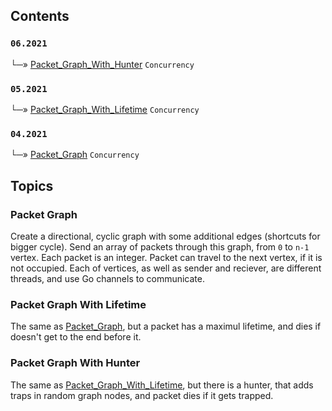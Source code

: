 ## Contents
### `06.2021`<br/>
└─» [Packet_Graph_With_Hunter](#packet-graph-with-hunter) `Concurrency`<br/>
### `05.2021`<br/>
└─» [Packet_Graph_With_Lifetime](#packet-graph-wiyth-lifetime) `Concurrency`<br/>
### `04.2021`<br/>
└─» [Packet_Graph](#packet-graph) `Concurrency`<br/>

## Topics
### Packet Graph
Create a directional, cyclic graph with some additional edges (shortcuts for bigger cycle). Send an array of packets through this graph, from `0` to `n-1` vertex. Each packet is an integer. Packet can travel to the next vertex, if it is not occupied. Each of vertices, as well as sender and reciever, are different threads, and use Go channels to communicate. 

### Packet Graph With Lifetime
The same as [Packet_Graph](#packet-graph), but a packet has a maximul lifetime, and dies if doesn't get to the end before it.

### Packet Graph With Hunter
The same as [Packet_Graph_With_Lifetime](#packet-graph-with-lifetime), but there is a hunter, that adds traps in random graph nodes, and packet dies if it gets trapped.
